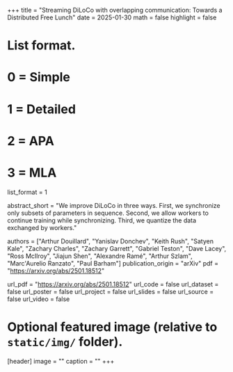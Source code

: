 +++
title = "Streaming DiLoCo with overlapping communication: Towards a Distributed Free Lunch"
date = 2025-01-30
math = false
highlight = false

# List format.
#   0 = Simple
#   1 = Detailed
#   2 = APA
#   3 = MLA
list_format = 1

abstract_short = "We improve DiLoCo in three ways. First, we synchronize only subsets of parameters in sequence. Second, we allow workers to continue training while synchronizing. Third, we quantize the data exchanged by workers."

authors = ["Arthur Douillard", "Yanislav Donchev", "Keith Rush", "Satyen Kale", "Zachary Charles", "Zachary Garrett", "Gabriel Teston", "Dave Lacey", "Ross McIlroy", "Jiajun Shen", "Alexandre Ramé", "Arthur Szlam", "Marc'Aurelio Ranzato", "Paul Barham"]
publication_origin = "arXiv"
pdf = "https://arxiv.org/abs/2501.18512"

url_pdf = "https://arxiv.org/abs/2501.18512"
url_code = false
url_dataset = false
url_poster = false
url_project = false
url_slides = false
url_source = false
url_video = false


# Optional featured image (relative to `static/img/` folder).
[header]
image = ""
caption = ""
+++
